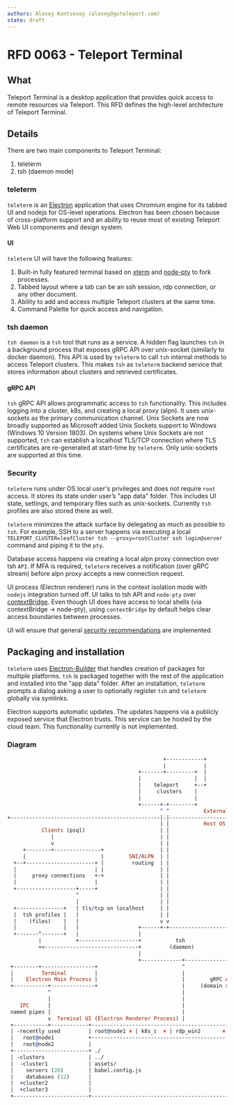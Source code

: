 ```yaml
---
authors: Alexey Kontsevoy (alexey@goteleport.com)
state: draft
---
```


# RFD 0063 - Teleport Terminal

## What
Teleport Terminal is a desktop application that provides quick access to remote resources via Teleport.
This RFD defines the high-level architecture of Teleport Terminal.

## Details
There are two main components to Teleport Terminal:
1. teleterm
2. tsh (daemon mode)

### teleterm
`teleterm` is an [Electron](https://www.electronjs.org/) application that uses Chromium engine
for its tabbed UI and nodejs for OS-level operations.
Electron has been chosen because of cross-platform support and an ability to reuse most of existing Teleport Web UI components and design system.

#### UI
`teleterm` UI will have the following features:
1. Built-in fully featured terminal based on [xterm](https://xtermjs.org/) and [node-pty](https://github.com/microsoft/node-pty) to fork processes.
2. Tabbed layout where a tab can be an ssh session, rdp connection, or any other document.
3. Ability to add and access multiple Teleport clusters at the same time.
4. Command Palette for quick access and navigation.

### tsh daemon
`tsh daemon` is a `tsh` tool that runs as a service. A hidden flag launches `tsh` in a background process that exposes gRPC API over unix-socket (similarly to docker daemon).
This API is used by `teleterm` to call `tsh` internal methods to access Teleport clusters.
This makes `tsh` as `teleterm` backend service that stores information about clusters and retrieved certificates.

#### gRPC API
`tsh` gRPC API allows programmatic access to `tsh` functionality. This includes logging into a cluster, k8s, and creating a local proxy (alpn).
It uses unix-sockets as the primary communication channel. Unix Sockets are now broadly supported as Microsoft added Unix Sockets support to Windows (Windows 10 Version 1803).
On systems where Unix Sockets are not supported, `tsh` can establish a localhost TLS/TCP connection where TLS certificates are re-generated at start-time by `teleterm`.
Only unix-sockets are supported at this time.

### Security
`teleterm` runs under OS local user's privileges and does not require `root` access. It stores its state under user’s "app data" folder.
This includes UI state, settings, and temporary files such as unix-sockets.
Currently `tsh` profiles are also stored there as well.

`teleterm` minimizes the attack surface by delegating as much as possible to `tsh`. For example,
SSH to a server happens via executing a local `TELEPORT_CLUSTER=leafCluster tsh --proxy=rootCluster ssh login@server` command and piping it to the `pty`.

Database access happens via creating a local alpn proxy connection over tsh `API`. If MFA is required, `teleterm` receives a notification (over gRPC stream) before alpn proxy accepts a new connection request.

UI process (Electron renderer) runs in the context isolation mode with `nodejs` integration turned off. UI talks to tsh API and `node-pty` over [contextBridge](https://www.electronjs.org/docs/latest/api/context-bridge).
Even though UI does have access to local shells (via contextBridge -> node-pty), using `contextBridge` by default helps clear access boundaries between processes.

UI will ensure that general [security recommendations](https://www.electronjs.org/docs/latest/tutorial/security) are implemented.

## Packaging and installation
`teleterm` uses [Electron-Builder](https://github.com/electron-userland/electron-builder) that handles creation of packages for multiple platforms. `tsh` is packaged together with the
rest of the application and installed into the "app data" folder. After an installation, `teleterm` prompts a dialog asking a user to optionally register `tsh` and `teleterm` globally via symlinks.

Electron supports automatic updates. The updates happens via a publicly exposed service that Electron trusts. This service can be hosted by the
cloud team. This functionality currently is not implemented.


### Diagram
```pro
                                                  +------------+
                                                  |            |
                                          +-------+---------+  |
                                          |                 |  |
                                          |    teleport     +--+
                                          |     clusters    |
                                          |                 |
                                          +------+-+--------+
                                                 ^ ^           External Network
+------------------------------------------------|-|---------------------+
                                                 | |           Host OS
           Clients (psql)                        | |
              |                                  | |
              v                                  | |
     +--------+---------------+                  | |
     |                        |        SNI/ALPN  | |
  +--+----------------------+ |         routing  | |
  |                         | |                  | |
  |     proxy connections   +-+                  | |
  |                         |                    | |
  +-------------------+-----+                    | |
                      ^                          | |
                      |                          | |
  +---------------+   | tls/tcp on localhost     | |
  |  tsh profiles |   |                          | |
  |    (files)    |   |                          v v
  |               |   |                   +------+-+-------------------+
  +-------^-------+   |                   |                            |
          |           +-------------------+           tsh              |
          +<------------------------------+         (daemon)           |
                                          |                            |
                                          +-------------+--------------+
 +--------+-----------------+                           ^
 |         Terminal         |                           |
 |    Electron Main Process |                           |        gRPC API
 +-----------+--------------+                           |     (domain socket)
             ^                                          |
             |                                          |
    IPC      |                                          |
 named pipes |                                          |
             v  Terminal UI (Electron Renderer Process) |
 +-----------+------------+---------------------------------------------+
 | -recently used         | root@node1 × | k8s_c  × | rdp_win2       ×  |
 |   root@node1           +---------------------------------------------+
 |   root@node2           |                                             |
 +------------------------+ ./                                          |
 | -clusters              | ../                                         |
 |  -cluster1             | assets/                                     |
 |    servers (20)        | babel.config.js                             |
 |    databases (12)      |                                             |
 |  +cluster2             |                                             |
 |  +cluster3             |                                             |
 +------------------------+---------------------------------------------+
```
